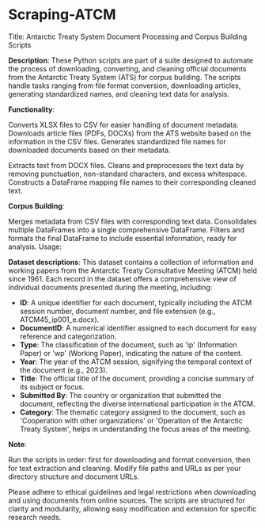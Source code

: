 # Scraping-ATCM
Title: Antarctic Treaty System Document Processing and Corpus Building Scripts

**Description**:
These Python scripts are part of a suite designed to automate the process of downloading, converting, and cleaning official documents from the Antarctic Treaty System (ATS) for corpus building. The scripts handle tasks ranging from file format conversion, downloading articles, generating standardized names, and cleaning text data for analysis.

**Functionality**:


Converts XLSX files to CSV for easier handling of document metadata.
Downloads article files (PDFs, DOCXs) from the ATS website based on the information in the CSV files.
Generates standardized file names for downloaded documents based on their metadata.

Extracts text from DOCX files.
Cleans and preprocesses the text data by removing punctuation, non-standard characters, and excess whitespace.
Constructs a DataFrame mapping file names to their corresponding cleaned text.

**Corpus Building**:

Merges metadata from CSV files with corresponding text data.
Consolidates multiple DataFrames into a single comprehensive DataFrame.
Filters and formats the final DataFrame to include essential information, ready for analysis.
Usage:


**Dataset descriptions**:
This dataset contains a collection of information and working papers from the Antarctic Treaty Consultative Meeting (ATCM) held since 1961. Each record in the dataset offers a comprehensive view of individual documents presented during the meeting, including:

* **ID**: A unique identifier for each document, typically including the ATCM session number, document number, and file extension (e.g., ATCM45_ip001_e.docx).
* **DocumentID**: A numerical identifier assigned to each document for easy reference and categorization.
* **Type**: The classification of the document, such as 'ip' (Information Paper) or 'wp' (Working Paper), indicating the nature of the content.
* **Year**: The year of the ATCM session, signifying the temporal context of the document (e.g., 2023).
* **Title**: The official title of the document, providing a concise summary of its subject or focus.
* **Submitted By**: The country or organization that submitted the document, reflecting the diverse international participation in the ATCM.
* **Category**: The thematic category assigned to the document, such as 'Cooperation with other organizations' or 'Operation of the Antarctic Treaty System', helps in understanding the focus areas of the meeting.

**Note**:

Run the scripts in order: first for downloading and format conversion, then for text extraction and cleaning.
Modify file paths and URLs as per your directory structure and document URLs.


Please adhere to ethical guidelines and legal restrictions when downloading and using documents from online sources.
The scripts are structured for clarity and modularity, allowing easy modification and extension for specific research needs.
